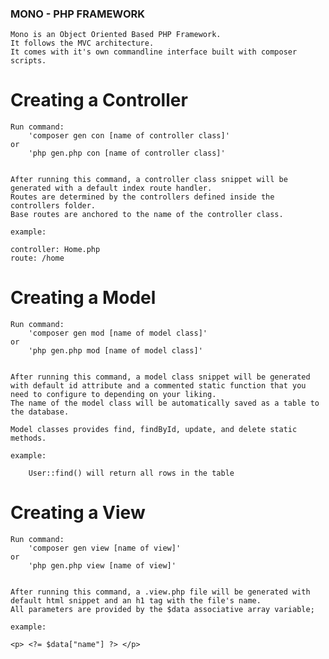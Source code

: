 ### MONO - PHP FRAMEWORK

    Mono is an Object Oriented Based PHP Framework.
    It follows the MVC architecture.
    It comes with it's own commandline interface built with composer scripts.

# Creating a Controller

    Run command:
        'composer gen con [name of controller class]'
    or
        'php gen.php con [name of controller class]'


    After running this command, a controller class snippet will be generated with a default index route handler.
    Routes are determined by the controllers defined inside the controllers folder.
    Base routes are anchored to the name of the controller class.

    example:

    controller: Home.php
    route: /home

# Creating a Model

    Run command:
        'composer gen mod [name of model class]'
    or
        'php gen.php mod [name of model class]'


    After running this command, a model class snippet will be generated with default id attribute and a commented static function that you need to configure to depending on your liking.
    The name of the model class will be automatically saved as a table to the database.

    Model classes provides find, findById, update, and delete static methods.

    example:

        User::find() will return all rows in the table

# Creating a View

    Run command:
        'composer gen view [name of view]'
    or
        'php gen.php view [name of view]'


    After running this command, a .view.php file will be generated with default html snippet and an h1 tag with the file's name.
    All parameters are provided by the $data associative array variable;

    example:

    <p> <?= $data["name"] ?> </p>
